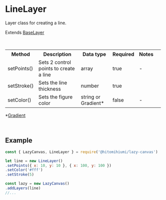 # LineLayer

Layer class for creating a line.

Extends [BaseLayer](./baselayer.md)

<br>

<table>
    <tr>
        <th>Method</th>
        <th>Description</th>
        <th>Data type</th>
        <th>Required</th>
        <th>Notes<th>
    </tr>
    <tr>
        <td>setPoints()</td>
        <td>Sets 2 control points to create a line</td>
        <td>array</td>
        <td>true</td>
        <td>-</td>
    </tr>
    <tr>
        <td>setStroke()</td>
        <td>Sets the line thickness</td>
        <td>number</td>
        <td>true</td>
        <td></td>
    </tr>
    <tr>
        <td>setColor()</td>
        <td>Sets the figure color</td>
        <td>string or Gradient*</td>
        <td>false</td>
        <td>-</td>
    </tr>
</table>

*[Gradient](./gradient.md)

<br>

## Example

```js
const { LazyCanvas, LineLayer } = require('@hitomihiumi/lazy-canvas')

let line = new LineLayer()
.setPoints({ x: 10, y: 10 }, { x: 100, y: 100 })
.setColor('#fff')
.setStroke(5)

const lazy = new LazyCanvas()
.addLayers(line)
//...
```
